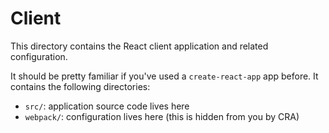 Client
======

This directory contains the React client application and related configuration.

It should be pretty familiar if you've used a `create-react-app` app before. It contains the following directories:

  - `src/`: application source code lives here
  - `webpack/`: configuration lives here (this is hidden from you by CRA)
